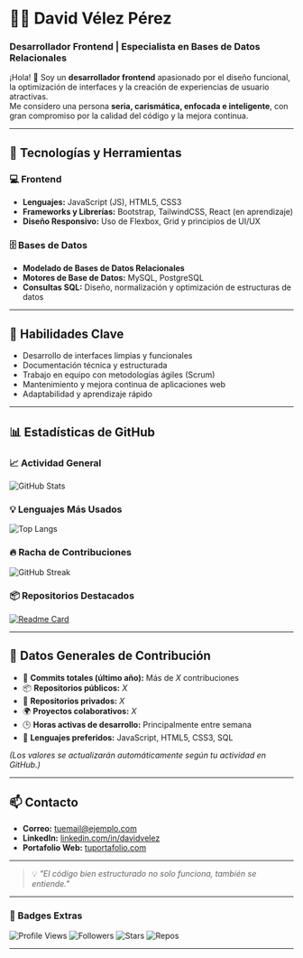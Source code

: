 # 👨‍💻 David Vélez Pérez

### Desarrollador Frontend  | Especialista en Bases de Datos Relacionales

¡Hola! 👋 Soy un **desarrollador frontend** apasionado por el diseño funcional, la optimización de interfaces y la creación de experiencias de usuario atractivas.  
Me considero una persona **seria, carismática, enfocada e inteligente**, con gran compromiso por la calidad del código y la mejora continua.

---

## 🚀 Tecnologías y Herramientas

### 💻 Frontend
- **Lenguajes:** JavaScript (JS), HTML5, CSS3  
- **Frameworks y Librerías:** Bootstrap, TailwindCSS, React (en aprendizaje)
- **Diseño Responsivo:** Uso de Flexbox, Grid y principios de UI/UX

### 🗄️ Bases de Datos
- **Modelado de Bases de Datos Relacionales**
- **Motores de Base de Datos:** MySQL, PostgreSQL
- **Consultas SQL:** Diseño, normalización y optimización de estructuras de datos

---

## 🧩 Habilidades Clave

- Desarrollo de interfaces limpias y funcionales  
- Documentación técnica y estructurada  
- Trabajo en equipo con metodologías ágiles (Scrum)  
- Mantenimiento y mejora continua de aplicaciones web  
- Adaptabilidad y aprendizaje rápido  

---

## 📊 Estadísticas de GitHub

### 📈 Actividad General

![GitHub Stats](https://github-readme-stats.vercel.app/api?username=david-vlez&show_icons=true&theme=radical&include_all_commits=true&count_private=true)

### 💡 Lenguajes Más Usados

![Top Langs](https://github-readme-stats.vercel.app/api/top-langs/?username=david-vlez&layout=compact&theme=radical)

### 🔥 Racha de Contribuciones

![GitHub Streak](https://github-readme-streak-stats.herokuapp.com/?user=david-vlez&theme=radical)

### 📦 Repositorios Destacados

[![Readme Card](https://github-readme-stats.vercel.app/api/pin/?username=TU_USUARIO&repo=nombre-del-repositorio&theme=radical)](https://github.com/TU_USUARIO/nombre-del-repositorio)

---

## 🧠 Datos Generales de Contribución

- 🔸 **Commits totales (último año):** Más de *X* contribuciones  
- 📦 **Repositorios públicos:** *X*  
- 🧩 **Repositorios privados:** *X*  
- 🌍 **Proyectos colaborativos:** *X*  
- 🕒 **Horas activas de desarrollo:** Principalmente entre semana  
- 💬 **Lenguajes preferidos:** JavaScript, HTML5, CSS3, SQL  

*(Los valores se actualizarán automáticamente según tu actividad en GitHub.)*

---

## 📫 Contacto

- **Correo:** [tuemail@ejemplo.com](mailto:tuemail@ejemplo.com)  
- **LinkedIn:** [linkedin.com/in/davidvelez](https://linkedin.com/in/davidvelez)  
- **Portafolio Web:** [tuportafolio.com](https://tuportafolio.com)

---

> 💡 *"El código bien estructurado no solo funciona, también se entiende."*

---

### 🧷 Badges Extras

![Profile Views](https://komarev.com/ghpvc/?username=David-Vlez&color=blueviolet)
![Followers](https://img.shields.io/github/followers/David-Vlez?style=social)
![Stars](https://img.shields.io/github/stars/David-Vlez?style=social)
![Repos](https://img.shields.io/badge/Repositorios-Activos-brightgreen)

---

